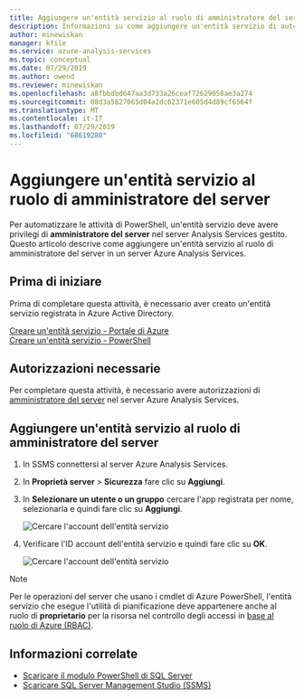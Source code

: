 ```yaml
---
title: Aggiungere un'entità servizio al ruolo di amministratore del server Azure Analysis Services | Microsoft Docs
description: Informazioni su come aggiungere un'entità servizio di automazione al ruolo di amministratore del server
author: minewiskan
manager: kfile
ms.service: azure-analysis-services
ms.topic: conceptual
ms.date: 07/29/2019
ms.author: owend
ms.reviewer: minewiskan
ms.openlocfilehash: a8fbbdbd647aa3d733a26ceaf72629058ae3a274
ms.sourcegitcommit: 08d3a5827065d04a2dc62371e605d4d89cf6564f
ms.translationtype: MT
ms.contentlocale: it-IT
ms.lasthandoff: 07/29/2019
ms.locfileid: "68619280"
---
```

# <a name="add-a-service-principal-to-the-server-administrator-role"></a>Aggiungere un'entità servizio al ruolo di amministratore del server 

 Per automatizzare le attività di PowerShell, un'entità servizio deve avere privilegi di **amministratore del server** nel server Analysis Services gestito. Questo articolo descrive come aggiungere un'entità servizio al ruolo di amministratore del server in un server Azure Analysis Services.

## <a name="before-you-begin"></a>Prima di iniziare
Prima di completare questa attività, è necessario aver creato un'entità servizio registrata in Azure Active Directory.

[Creare un'entità servizio - Portale di Azure](../active-directory/develop/howto-create-service-principal-portal.md)   
[Creare un'entità servizio - PowerShell](../active-directory/develop/howto-authenticate-service-principal-powershell.md)

## <a name="required-permissions"></a>Autorizzazioni necessarie
Per completare questa attività, è necessario avere autorizzazioni di [amministratore del server](analysis-services-server-admins.md) nel server Azure Analysis Services. 

## <a name="add-service-principal-to-server-administrators-role"></a>Aggiungere un'entità servizio al ruolo di amministratore del server

1. In SSMS connettersi al server Azure Analysis Services.
2. In **Proprietà server** > **Sicurezza** fare clic su **Aggiungi**.
3. In **Selezionare un utente o un gruppo** cercare l'app registrata per nome, selezionarla e quindi fare clic su **Aggiungi**.

    ![Cercare l'account dell'entità servizio](./media/analysis-services-addservprinc-admins/aas-add-sp-ssms-picker.png)

4. Verificare l'ID account dell'entità servizio e quindi fare clic su **OK**.
    
    ![Cercare l'account dell'entità servizio](./media/analysis-services-addservprinc-admins/aas-add-sp-ssms-add.png)


> [!NOTE]
> Per le operazioni del server che usano i cmdlet di Azure PowerShell, l'entità servizio che esegue l'utilità di pianificazione deve appartenere anche al ruolo di **proprietario** per la risorsa nel controllo degli accessi in [base al ruolo di Azure (RBAC)](../role-based-access-control/overview.md). 

## <a name="related-information"></a>Informazioni correlate

* [Scaricare il modulo PowerShell di SQL Server](https://docs.microsoft.com/sql/ssms/download-sql-server-ps-module)   
* [Scaricare SQL Server Management Studio (SSMS)](https://docs.microsoft.com/sql/ssms/download-sql-server-management-studio-ssms)   



